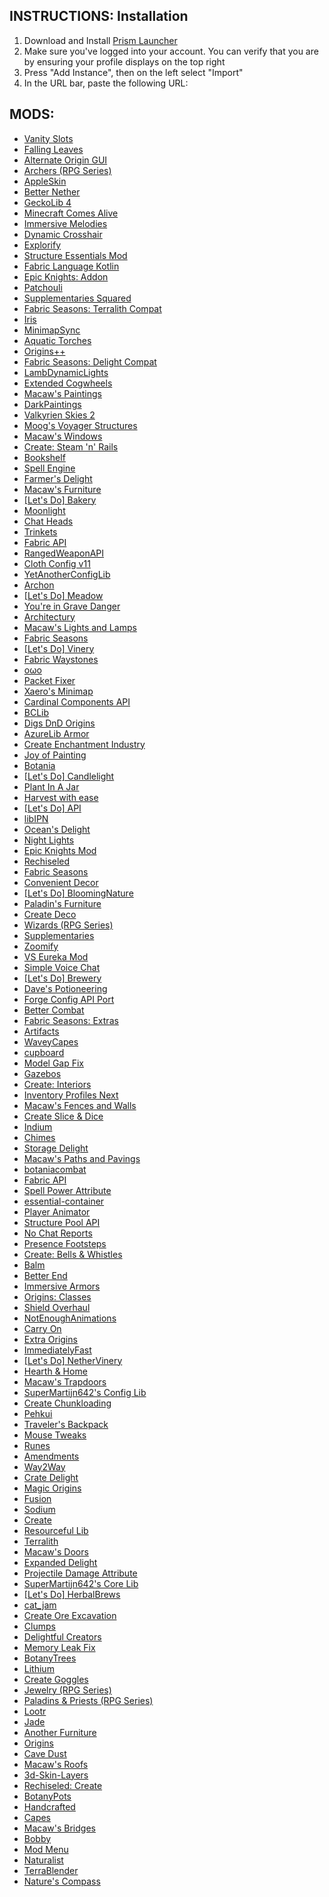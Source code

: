 ## INSTRUCTIONS: Installation

1. Download and Install [Prism Launcher](https://github.com/PrismLauncher/PrismLauncher/releases/download/8.2/PrismLauncher-Windows-MSVC-Setup-8.2.exe)
2. Make sure you've logged into your account. You can verify that you are by ensuring your profile displays on the top right
3. Press "Add Instance", then on the left select "Import"
4. In the URL bar, paste the following URL:

## MODS:

<html><body><ul>
	<li><a href="https://www.curseforge.com/projects/570109">Vanity Slots</a></li>
	<li><a href="https://modrinth.com/mod/WhbRG4iK">Falling Leaves</a></li>
	<li><a href="https://www.curseforge.com/projects/873788">Alternate Origin GUI</a></li>
	<li><a href="https://www.curseforge.com/projects/932359">Archers (RPG Series)</a></li>
	<li><a href="https://modrinth.com/mod/EsAfCjCV">AppleSkin</a></li>
	<li><a href="https://modrinth.com/mod/MpzVLzy5">Better Nether</a></li>
	<li><a href="https://modrinth.com/mod/8BmcQJ2H">GeckoLib 4</a></li>
	<li><a href="https://www.curseforge.com/projects/535291">Minecraft Comes Alive</a></li>
	<li><a href="https://www.curseforge.com/projects/904471">Immersive Melodies</a></li>
	<li><a href="https://modrinth.com/mod/ZcR9weSm">Dynamic Crosshair</a></li>
	<li><a href="https://www.curseforge.com/projects/698309">Explorify</a></li>
	<li><a href="https://www.curseforge.com/projects/832882">Structure Essentials Mod</a></li>
	<li><a href="https://modrinth.com/mod/Ha28R6CL">Fabric Language Kotlin</a></li>
	<li><a href="https://www.curseforge.com/projects/925866">Epic Knights: Addon</a></li>
	<li><a href="https://modrinth.com/mod/nU0bVIaL">Patchouli</a></li>
	<li><a href="https://www.curseforge.com/projects/838411">Supplementaries Squared</a></li>
	<li><a href="https://modrinth.com/mod/D53qveoj">Fabric Seasons: Terralith Compat</a></li>
	<li><a href="https://modrinth.com/mod/YL57xq9U">Iris</a></li>
	<li><a href="https://modrinth.com/mod/X8T1wp43">MinimapSync</a></li>
	<li><a href="https://www.curseforge.com/projects/563637">Aquatic Torches</a></li>
	<li><a href="https://www.curseforge.com/projects/602828">Origins++</a></li>
	<li><a href="https://www.curseforge.com/projects/859370">Fabric Seasons: Delight Compat</a></li>
	<li><a href="https://modrinth.com/mod/yBW8D80W">LambDynamicLights</a></li>
	<li><a href="https://www.curseforge.com/projects/815006">Extended Cogwheels</a></li>
	<li><a href="https://www.curseforge.com/projects/438116">Macaw's Paintings</a></li>
	<li><a href="https://www.curseforge.com/projects/377281">DarkPaintings</a></li>
	<li><a href="https://modrinth.com/mod/V5ujR2yw">Valkyrien Skies 2</a></li>
	<li><a href="https://www.curseforge.com/projects/656977">Moog's Voyager Structures</a></li>
	<li><a href="https://www.curseforge.com/projects/363569">Macaw's Windows</a></li>
	<li><a href="https://www.curseforge.com/projects/688231">Create: Steam 'n' Rails</a></li>
	<li><a href="https://www.curseforge.com/projects/228525">Bookshelf</a></li>
	<li><a href="https://www.curseforge.com/projects/807653">Spell Engine</a></li>
	<li><a href="https://www.curseforge.com/projects/993166">Farmer's Delight</a></li>
	<li><a href="https://www.curseforge.com/projects/359540">Macaw's Furniture</a></li>
	<li><a href="https://www.curseforge.com/projects/886559">[Let's Do] Bakery</a></li>
	<li><a href="https://www.curseforge.com/projects/499980">Moonlight</a></li>
	<li><a href="https://modrinth.com/mod/Wb5oqrBJ">Chat Heads</a></li>
	<li><a href="https://www.curseforge.com/projects/341284">Trinkets</a></li>
	<li><a href="https://modrinth.com/mod/P7dR8mSH">Fabric API</a></li>
	<li><a href="https://www.curseforge.com/projects/962162">RangedWeaponAPI</a></li>
	<li><a href="https://www.curseforge.com/projects/348521">Cloth Config v11</a></li>
	<li><a href="https://modrinth.com/mod/1eAoo2KR">YetAnotherConfigLib</a></li>
	<li><a href="https://www.curseforge.com/projects/575339">Archon</a></li>
	<li><a href="https://modrinth.com/mod/ra7o6Sl7">[Let's Do] Meadow</a></li>
	<li><a href="https://www.curseforge.com/projects/544912">You're in Grave Danger</a></li>
	<li><a href="https://modrinth.com/mod/lhGA9TYQ">Architectury</a></li>
	<li><a href="https://www.curseforge.com/projects/502372">Macaw's Lights and Lamps</a></li>
	<li><a href="https://modrinth.com/mod/KJe6y9Eu">Fabric Seasons</a></li>
	<li><a href="https://modrinth.com/mod/1DWmBJVA">[Let's Do] Vinery</a></li>
	<li><a href="https://modrinth.com/mod/sTZr7NVo">Fabric Waystones</a></li>
	<li><a href="https://modrinth.com/mod/ccKDOlHs">oωo</a></li>
	<li><a href="https://modrinth.com/mod/c7m1mi73">Packet Fixer</a></li>
	<li><a href="https://modrinth.com/mod/1bokaNcj">Xaero's Minimap</a></li>
	<li><a href="https://www.curseforge.com/projects/318449">Cardinal Components API</a></li>
	<li><a href="https://modrinth.com/mod/BgNRHReB">BCLib</a></li>
	<li><a href="https://www.curseforge.com/projects/861299">Digs DnD Origins</a></li>
	<li><a href="https://www.curseforge.com/projects/912767">AzureLib Armor</a></li>
	<li><a href="https://www.curseforge.com/projects/876129">Create Enchantment Industry</a></li>
	<li><a href="https://www.curseforge.com/projects/350727">Joy of Painting</a></li>
	<li><a href="https://www.curseforge.com/projects/421839">Botania</a></li>
	<li><a href="https://www.curseforge.com/projects/846962">[Let's Do] Candlelight</a></li>
	<li><a href="https://www.curseforge.com/projects/397183">Plant In A Jar</a></li>
	<li><a href="https://www.curseforge.com/projects/602171">Harvest with ease</a></li>
	<li><a href="https://www.curseforge.com/minecraft/mc-mods/do-api">[Let's Do] API</a></li>
	<li><a href="https://modrinth.com/mod/onSQdWhM">libIPN</a></li>
	<li><a href="https://www.curseforge.com/projects/841262">Ocean's Delight</a></li>
	<li><a href="https://www.curseforge.com/projects/651876">Night Lights</a></li>
	<li><a href="https://www.curseforge.com/projects/509041">Epic Knights Mod</a></li>
	<li><a href="https://www.curseforge.com/projects/558998">Rechiseled</a></li>
	<li><a href="https://www.curseforge.com/minecraft/mc-mods/fabric-seasons">Fabric Seasons</a></li>
	<li><a href="https://www.curseforge.com/projects/794452">Convenient Decor</a></li>
	<li><a href="https://modrinth.com/mod/4Vno77MY">[Let's Do] BloomingNature</a></li>
	<li><a href="https://www.curseforge.com/projects/663141">Paladin's Furniture</a></li>
	<li><a href="https://www.curseforge.com/projects/739872">Create Deco</a></li>
	<li><a href="https://www.curseforge.com/projects/734325">Wizards (RPG Series)</a></li>
	<li><a href="https://www.curseforge.com/projects/412082">Supplementaries</a></li>
	<li><a href="https://modrinth.com/mod/w7ThoJFB">Zoomify</a></li>
	<li><a href="https://modrinth.com/mod/EO8aSHxh">VS Eureka Mod</a></li>
	<li><a href="https://modrinth.com/mod/9eGKb6K1">Simple Voice Chat</a></li>
	<li><a href="https://www.curseforge.com/projects/971636">[Let's Do] Brewery</a></li>
	<li><a href="https://www.curseforge.com/projects/639653">Dave's Potioneering</a></li>
	<li><a href="https://modrinth.com/mod/ohNO6lps">Forge Config API Port</a></li>
	<li><a href="https://modrinth.com/mod/5sy6g3kz">Better Combat</a></li>
	<li><a href="https://www.curseforge.com/projects/839878">Fabric Seasons: Extras</a></li>
	<li><a href="https://www.curseforge.com/projects/312353">Artifacts</a></li>
	<li><a href="https://modrinth.com/mod/kYuIpRLv">WaveyCapes</a></li>
	<li><a href="https://www.curseforge.com/projects/326652">cupboard</a></li>
	<li><a href="https://modrinth.com/mod/QdG47OkI">Model Gap Fix</a></li>
	<li><a href="https://www.curseforge.com/projects/865298">Gazebos</a></li>
	<li><a href="https://www.curseforge.com/projects/906239">Create: Interiors</a></li>
	<li><a href="https://modrinth.com/mod/O7RBXm3n">Inventory Profiles Next</a></li>
	<li><a href="https://www.curseforge.com/projects/453925">Macaw's Fences and Walls</a></li>
	<li><a href="https://www.curseforge.com/projects/659674">Create Slice &amp; Dice</a></li>
	<li><a href="https://modrinth.com/mod/Orvt0mRa">Indium</a></li>
	<li><a href="https://www.curseforge.com/projects/350464">Chimes</a></li>
	<li><a href="https://www.curseforge.com/projects/978786">Storage Delight</a></li>
	<li><a href="https://www.curseforge.com/projects/629153">Macaw's Paths and Pavings</a></li>
	<li><a href="https://www.curseforge.com/projects/937159">botaniacombat</a></li>
	<li><a href="https://fabricmc.net">Fabric API</a></li>
	<li><a href="https://www.curseforge.com/projects/771265">Spell Power Attribute</a></li>
	<li><a href="https://modrinth.com/mod/k2ZPuTBm">essential-container</a></li>
	<li><a href="https://www.curseforge.com/projects/658587">Player Animator</a></li>
	<li><a href="https://www.curseforge.com/projects/927915">Structure Pool API</a></li>
	<li><a href="https://modrinth.com/mod/qQyHxfxd">No Chat Reports</a></li>
	<li><a href="https://modrinth.com/mod/rcTfTZr3">Presence Footsteps</a></li>
	<li><a href="https://www.curseforge.com/projects/905040">Create: Bells &amp; Whistles</a></li>
	<li><a href="https://www.curseforge.com/projects/500525">Balm</a></li>
	<li><a href="https://modrinth.com/mod/gc8OEnCC">Better End</a></li>
	<li><a href="https://www.curseforge.com/projects/580681">Immersive Armors</a></li>
	<li><a href="https://www.curseforge.com/projects/401833">Origins: Classes</a></li>
	<li><a href="https://www.curseforge.com/projects/637870">Shield Overhaul</a></li>
	<li><a href="https://modrinth.com/mod/MPCX6s5C">NotEnoughAnimations</a></li>
	<li><a href="https://modrinth.com/mod/joEfVgkn">Carry On</a></li>
	<li><a href="https://www.curseforge.com/projects/398419">Extra Origins</a></li>
	<li><a href="https://modrinth.com/mod/5ZwdcRci">ImmediatelyFast</a></li>
	<li><a href="https://modrinth.com/mod/4TTDxtOx">[Let's Do] NetherVinery</a></li>
	<li><a href="https://www.curseforge.com/projects/849364">Hearth &amp; Home</a></li>
	<li><a href="https://www.curseforge.com/projects/400933">Macaw's Trapdoors</a></li>
	<li><a href="https://www.curseforge.com/projects/438332">SuperMartijn642's Config Lib</a></li>
	<li><a href="https://www.curseforge.com/projects/494206">Create Chunkloading</a></li>
	<li><a href="https://www.curseforge.com/projects/319596">Pehkui</a></li>
	<li><a href="https://www.curseforge.com/projects/541171">Traveler's Backpack</a></li>
	<li><a href="https://modrinth.com/mod/aC3cM3Vq">Mouse Tweaks</a></li>
	<li><a href="https://modrinth.com/mod/lP9Yrr1E">Runes</a></li>
	<li><a href="https://www.curseforge.com/projects/896746">Amendments</a></li>
	<li><a href="https://modrinth.com/mod/lO0vzQUy">Way2Way</a></li>
	<li><a href="https://www.curseforge.com/projects/957811">Crate Delight</a></li>
	<li><a href="https://www.curseforge.com/projects/849514">Magic Origins</a></li>
	<li><a href="https://www.curseforge.com/projects/854949">Fusion</a></li>
	<li><a href="https://modrinth.com/mod/AANobbMI">Sodium</a></li>
	<li><a href="https://www.curseforge.com/projects/624165">Create</a></li>
	<li><a href="https://www.curseforge.com/projects/570073">Resourceful Lib</a></li>
	<li><a href="https://modrinth.com/mod/8oi3bsk5">Terralith</a></li>
	<li><a href="https://www.curseforge.com/projects/378646">Macaw's Doors</a></li>
	<li><a href="https://www.curseforge.com/projects/620770">Expanded Delight</a></li>
	<li><a href="https://modrinth.com/mod/AOyJhFvl">Projectile Damage Attribute</a></li>
	<li><a href="https://www.curseforge.com/projects/454372">SuperMartijn642's Core Lib</a></li>
	<li><a href="https://www.curseforge.com/projects/951221">[Let's Do] HerbalBrews</a></li>
	<li><a href="https://www.curseforge.com/projects/859716">cat_jam</a></li>
	<li><a href="https://www.curseforge.com/projects/649832">Create Ore Excavation</a></li>
	<li><a href="https://modrinth.com/mod/Wnxd13zP">Clumps</a></li>
	<li><a href="https://www.curseforge.com/projects/873936">Delightful Creators</a></li>
	<li><a href="https://modrinth.com/mod/NRjRiSSD">Memory Leak Fix</a></li>
	<li><a href="https://www.curseforge.com/projects/411357">BotanyTrees</a></li>
	<li><a href="https://modrinth.com/mod/gvQqBUqZ">Lithium</a></li>
	<li><a href="https://www.curseforge.com/projects/377835">Create Goggles</a></li>
	<li><a href="https://www.curseforge.com/projects/910706">Jewelry (RPG Series)</a></li>
	<li><a href="https://www.curseforge.com/projects/856548">Paladins &amp; Priests (RPG Series)</a></li>
	<li><a href="https://modrinth.com/mod/EltpO5cN">Lootr</a></li>
	<li><a href="https://modrinth.com/mod/nvQzSEkH">Jade</a></li>
	<li><a href="https://www.curseforge.com/projects/610492">Another Furniture</a></li>
	<li><a href="https://www.curseforge.com/projects/391943">Origins</a></li>
	<li><a href="https://modrinth.com/mod/jawg7zT1">Cave Dust</a></li>
	<li><a href="https://www.curseforge.com/projects/352039">Macaw's Roofs</a></li>
	<li><a href="https://modrinth.com/mod/zV5r3pPn">3d-Skin-Layers</a></li>
	<li><a href="https://www.curseforge.com/projects/888624">Rechiseled: Create</a></li>
	<li><a href="https://www.curseforge.com/projects/353928">BotanyPots</a></li>
	<li><a href="https://www.curseforge.com/projects/538214">Handcrafted</a></li>
	<li><a href="https://modrinth.com/mod/89Wsn8GD">Capes</a></li>
	<li><a href="https://www.curseforge.com/projects/351725">Macaw's Bridges</a></li>
	<li><a href="https://modrinth.com/mod/M08ruV16">Bobby</a></li>
	<li><a href="https://modrinth.com/mod/mOgUt4GM">Mod Menu</a></li>
	<li><a href="https://modrinth.com/mod/F8BQNPWX">Naturalist</a></li>
	<li><a href="https://modrinth.com/mod/kkmrDlKT">TerraBlender</a></li>
	<li><a href="https://modrinth.com/mod/fPetb5Kh">Nature's Compass</a></li>
</ul></body></html>
